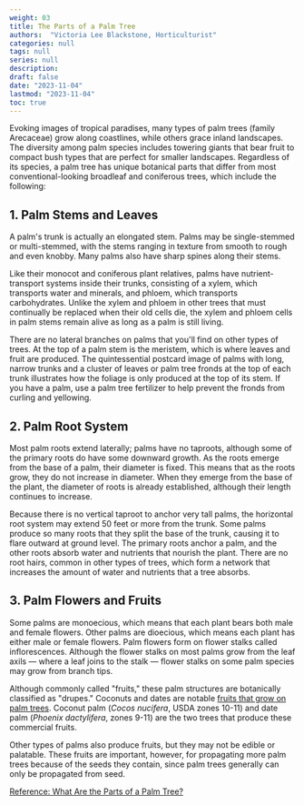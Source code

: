 ```yaml
---
weight: 03
title: The Parts of a Palm Tree
authors:  "Victoria Lee Blackstone, Horticulturist" 
categories: null
tags: null
series: null
description: 
draft: false
date: "2023-11-04"
lastmod: "2023-11-04"
toc: true
---
```


<!--more-->

Evoking images of tropical paradises, many types of palm trees (family Arecaceae) grow along coastlines, while others grace inland landscapes. The diversity among palm species includes towering giants that bear fruit to compact bush types that are perfect for smaller landscapes. Regardless of its species, a palm tree has unique botanical parts that differ from most conventional-looking broadleaf and coniferous trees, which include the following:  

## 1. Palm Stems and Leaves

A palm's trunk is actually an elongated stem. Palms may be single-stemmed or multi-stemmed, with the stems ranging in texture from smooth to rough and even knobby. Many palms also have sharp spines along their stems.

Like their monocot and coniferous plant relatives, palms have nutrient-transport systems inside their trunks, consisting of a xylem, which transports water and minerals, and phloem, which transports carbohydrates. Unlike the xylem and phloem in other trees that must continually be replaced when their old cells die, the xylem and phloem cells in palm stems remain alive as long as a palm is still living.

There are no lateral branches on palms that you'll find on other types of trees. At the top of a palm stem is the meristem, which is where leaves and fruit are produced. The quintessential postcard image of palms with long, narrow trunks and a cluster of leaves or palm tree fronds at the top of each trunk illustrates how the foliage is only produced at the top of its stem. If you have a palm, use a palm tree fertilizer to help prevent the fronds from curling and yellowing.


## 2. Palm Root System

Most palm roots extend laterally; palms have no taproots, although some of the primary roots do have some downward growth. As the roots emerge from the base of a palm, their diameter is fixed. This means that as the roots grow, they do not increase in diameter. When they emerge from the base of the plant, the diameter of roots is already established, although their length continues to increase.

Because there is no vertical taproot to anchor very tall palms, the horizontal root system may extend 50 feet or more from the trunk. Some palms produce so many roots that they split the base of the trunk, causing it to flare outward at ground level. The primary roots anchor a palm, and the other roots absorb water and nutrients that nourish the plant. There are no root hairs, common in other types of trees, which form a network that increases the amount of water and nutrients that a tree absorbs.


## 3. Palm Flowers and Fruits

Some palms are monoecious, which means that each plant bears both male and female flowers. Other palms are dioecious, which means each plant has either male or female flowers. Palm flowers form on flower stalks called inflorescences. Although the flower stalks on most palms grow from the leaf axils — where a leaf joins to the stalk — flower stalks on some palm species may grow from branch tips.

Although commonly called "fruits," these palm structures are botanically classified as "drupes." Coconuts and dates are notable [fruits that grow on palm trees](https://www.hunker.com/13717062/what-fruit-grows-on-palm-trees). Coconut palm (<i>Cocos nucifera</i>, USDA zones 10-11) and date palm (<i>Phoenix dactylifera</i>, zones 9-11) are the two trees that produce these commercial fruits.

Other types of palms also produce fruits, but they may not be edible or palatable. These fruits are important, however, for propagating more palm trees because of the seeds they contain, since palm trees generally can only be propagated from seed.

<a href = "https://www.hunker.com/13428638/what-are-the-parts-of-a-palm-tree" target="_blank" rel="noopener noreferrer">Reference: What Are the Parts of a Palm Tree?</a>
